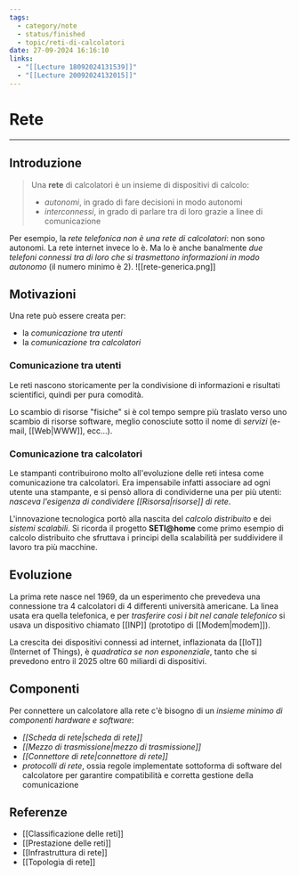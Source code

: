 ```yaml
---
tags:
  - category/note
  - status/finished
  - topic/reti-di-calcolatori
date: 27-09-2024 16:16:10
links:
  - "[[Lecture 18092024131539]]"
  - "[[Lecture 20092024132015]]"
---
```

# Rete
---
## Introduzione
> Una **rete** di calcolatori è un insieme di dispositivi di calcolo:
> - _autonomi_, in grado di fare decisioni in modo autonomi
> - _interconnessi_, in grado di parlare tra di loro grazie a linee di comunicazione

Per esempio, la _rete telefonica non è una rete di calcolatori_: non sono autonomi. La rete internet invece lo è. Ma lo è anche banalmente _due telefoni connessi tra di loro che si trasmettono informazioni in modo autonomo_ (il numero minimo è 2).
![[rete-generica.png]]

## Motivazioni
Una rete può essere creata per:
- la _comunicazione tra utenti_
- la _comunicazione tra calcolatori_

### Comunicazione tra utenti
Le reti nascono storicamente per la condivisione di informazioni e risultati scientifici, quindi per pura comodità.

Lo scambio di risorse "fisiche" si è col tempo sempre più traslato verso uno scambio di risorse software, meglio conosciute sotto il nome di _servizi_ (e-mail, [[Web|WWW]], ecc...).

### Comunicazione tra calcolatori
Le stampanti contribuirono molto all'evoluzione delle reti intesa come comunicazione tra calcolatori. Era impensabile infatti associare ad ogni utente una stampante, e si pensò allora di condividerne una per più utenti: _nasceva l'esigenza di condividere [[Risorsa|risorse]] di rete_.

L'innovazione tecnologica portò alla nascita del _calcolo distribuito_ e dei _sistemi scalabili_. Si ricorda il progetto **SETI@home** come primo esempio di calcolo distribuito che sfruttava i principi della scalabilità per suddividere il lavoro tra più macchine.

## Evoluzione
La prima rete nasce nel 1969, da un esperimento che prevedeva una connessione tra 4 calcolatori di 4 differenti università americane. La linea usata era quella telefonica, e per _trasferire così i bit nel canale telefonico_ si usava un dispositivo chiamato [[INP]] (prototipo di [[Modem|modem]]).

La crescita dei dispositivi connessi ad internet, inflazionata da [[IoT]] (Internet of Things), è _quadratica se non esponenziale_, tanto che si prevedono entro il 2025 oltre 60 miliardi di dispositivi.

## Componenti
Per connettere un calcolatore alla rete c'è bisogno di un _insieme minimo di componenti hardware e software_:
- _[[Scheda di rete|scheda di rete]]_
- _[[Mezzo di trasmissione|mezzo di trasmissione]]_
- _[[Connettore di rete|connettore di rete]]_
- _protocolli di rete_, ossia regole implementate sottoforma di software del calcolatore per garantire compatibilità e corretta gestione della comunicazione

## Referenze
- [[Classificazione delle reti]]
- [[Prestazione delle reti]]
- [[Infrastruttura di rete]]
- [[Topologia di rete]]